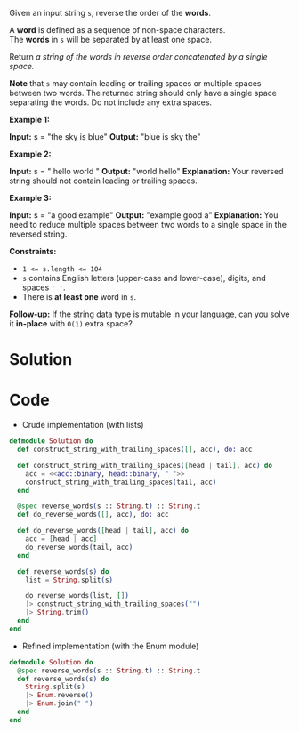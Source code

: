 Given an input string `s`, reverse the order of the **words**.

A **word** is defined as a sequence of non-space characters. The **words** in `s` will be separated by at least one space.

Return _a string of the words in reverse order concatenated by a single space._

**Note** that `s` may contain leading or trailing spaces or multiple spaces between two words. The returned string should only have a single space separating the words. Do not include any extra spaces.

**Example 1:**

**Input:** s = "the sky is blue"
**Output:** "blue is sky the"

**Example 2:**

**Input:** s = "  hello world  "
**Output:** "world hello"
**Explanation:** Your reversed string should not contain leading or trailing spaces.

**Example 3:**

**Input:** s = "a good   example"
**Output:** "example good a"
**Explanation:** You need to reduce multiple spaces between two words to a single space in the reversed string.

**Constraints:**

- `1 <= s.length <= 104`
- `s` contains English letters (upper-case and lower-case), digits, and spaces `' '`.
- There is **at least one** word in `s`.

**Follow-up:** If the string data type is mutable in your language, can you solve it **in-place** with `O(1)` extra space?
# Solution

# Code
- Crude implementation (with lists)
```elixir
defmodule Solution do
  def construct_string_with_trailing_spaces([], acc), do: acc

  def construct_string_with_trailing_spaces([head | tail], acc) do
    acc = <<acc::binary, head::binary, " ">>
    construct_string_with_trailing_spaces(tail, acc)
  end

  @spec reverse_words(s :: String.t) :: String.t
  def do_reverse_words([], acc), do: acc

  def do_reverse_words([head | tail], acc) do
    acc = [head | acc]
    do_reverse_words(tail, acc)
  end

  def reverse_words(s) do
    list = String.split(s)

    do_reverse_words(list, [])
    |> construct_string_with_trailing_spaces("")
    |> String.trim()
  end
end
```
- Refined implementation (with the Enum module)
```elixir
defmodule Solution do
  @spec reverse_words(s :: String.t) :: String.t
  def reverse_words(s) do
    String.split(s)
    |> Enum.reverse()
    |> Enum.join(" ")
  end
end
```